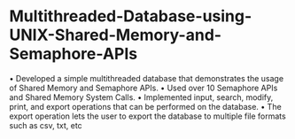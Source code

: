 # Multithreaded-Database-using-UNIX-Shared-Memory-and-Semaphore-APIs

• Developed a simple multithreaded database that demonstrates the usage of Shared Memory and Semaphore APIs.
• Used over 10 Semaphore APIs and Shared Memory System Calls.
• Implemented input, search, modify, print, and export operations that can be performed on the database.
• The export operation lets the user to export the database to multiple file formats such as csv, txt, etc
